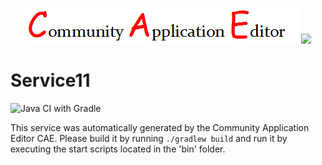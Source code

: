 <p align="center">
  <img src="https://github.com/PhilCAEOrg2/microservice-217/blob/master/img/logo.png" />
  <img src="https://raw.githubusercontent.com/rwth-acis/las2peer/master/img/logo/bitmap/las2peer-logo-128x128.png" />
</p>

Service11
===================
![Java CI with Gradle](https://github.com/PhilCAEOrg2/microservice-217/workflows/Java%20CI%20with%20Gradle/badge.svg?branch=master)

This service was automatically generated by the Community Application Editor CAE. Please build it by running `./gradlew build` and run it by executing the start scripts located in the 'bin' folder.
